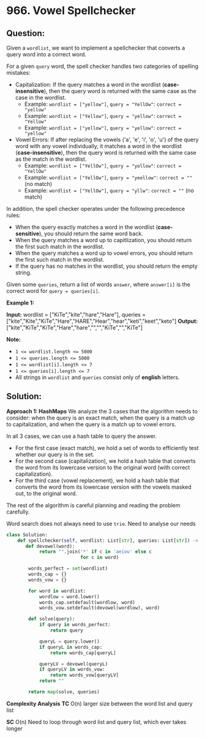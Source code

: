 
  

# 966. Vowel Spellchecker

## Question:

Given a `wordlist`, we want to implement a spellchecker that converts a query word into a correct word.

For a given  `query`  word, the spell checker handles two categories of spelling mistakes:

-   Capitalization: If the query matches a word in the wordlist (**case-insensitive**), then the query word is returned with the same case as the case in the wordlist.
    -   Example:  `wordlist = ["yellow"]`,  `query = "YellOw"`:  `correct = "yellow"`
    -   Example:  `wordlist = ["Yellow"]`,  `query = "yellow"`:  `correct = "Yellow"`
    -   Example:  `wordlist = ["yellow"]`,  `query = "yellow"`:  `correct = "yellow"`
-   Vowel Errors: If after replacing the vowels ('a', 'e', 'i', 'o', 'u') of the query word with any vowel individually, it matches a word in the wordlist (**case-insensitive**), then the query word is returned with the same case as the match in the wordlist.
    -   Example:  `wordlist = ["YellOw"]`,  `query = "yollow"`:  `correct = "YellOw"`
    -   Example:  `wordlist = ["YellOw"]`,  `query = "yeellow"`:  `correct = ""`  (no match)
    -   Example:  `wordlist = ["YellOw"]`,  `query = "yllw"`:  `correct = ""`  (no match)

In addition, the spell checker operates under the following precedence rules:

-   When the query exactly matches a word in the wordlist (**case-sensitive**), you should return the same word back.
-   When the query matches a word up to capitlization, you should return the first such match in the wordlist.
-   When the query matches a word up to vowel errors, you should return the first such match in the wordlist.
-   If the query has no matches in the wordlist, you should return the empty string.

Given some  `queries`, return a list of words  `answer`, where  `answer[i]` is the correct word for  `query = queries[i]`.

**Example 1:**

**Input:** wordlist = ["KiTe","kite","hare","Hare"], queries = ["kite","Kite","KiTe","Hare","HARE","Hear","hear","keti","keet","keto"]
**Output:** ["kite","KiTe","KiTe","Hare","hare","","","KiTe","","KiTe"]

**Note:**

-   `1 <= wordlist.length <= 5000`
-   `1 <= queries.length <= 5000`
-   `1 <= wordlist[i].length <= 7`
-   `1 <= queries[i].length <= 7`
-   All strings in  `wordlist`  and  `queries`  consist only of  **english** letters.
## Solution:
**Approach 1: HashMaps**
We analyze the 3 cases that the algorithm needs to consider: when the query is an exact match, when the query is a match up to capitalization, and when the query is a match up to vowel errors.

In all 3 cases, we can use a hash table to query the answer.

-   For the first case (exact match), we hold a set of words to efficiently test whether our query is in the set.
-   For the second case (capitalization), we hold a hash table that converts the word from its lowercase version to the original word (with correct capitalization).
-   For the third case (vowel replacement), we hold a hash table that converts the word from its lowercase version with the vowels masked out, to the original word.

The rest of the algorithm is careful planning and reading the problem carefully.

Word search does not always need to use `trie`. Need to analyse our needs
```python
class Solution:
    def spellchecker(self, wordlist: List[str], queries: List[str]) -> List[str]:
       def devowel(word):
            return "".join('*' if c in 'aeiou' else c
                           for c in word)

        words_perfect = set(wordlist)
        words_cap = {}
        words_vow = {}

        for word in wordlist:
            wordlow = word.lower()
            words_cap.setdefault(wordlow, word)
            words_vow.setdefault(devowel(wordlow), word)

        def solve(query):
            if query in words_perfect:
                return query

            queryL = query.lower()
            if queryL in words_cap:
                return words_cap[queryL]

            queryLV = devowel(queryL)
            if queryLV in words_vow:
                return words_vow[queryLV]
            return ""

        return map(solve, queries)
```

**Complexity Analysis**
**TC** 
O(n) larger size between the word list and query list


**SC** 
O(n) Need to loop through word list and query list, which ever takes longer
